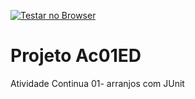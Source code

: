  [![Testar no Browser](https://gitpod.io/button/open-in-gitpod.svg)](https://gitpod.io#https://github.com/ginyusquad/Ac01ED)

# Projeto Ac01ED
  
  Atividade Continua 01- arranjos com JUnit 

